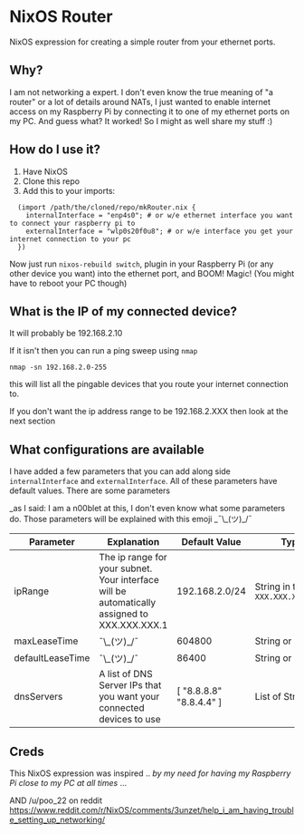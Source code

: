 # NixOS Router

NixOS expression for creating a simple router from your ethernet ports.

## Why?
I am not networking a expert. I don't even know the true meaning of "a router" or a lot of details around NATs, 
I just wanted to enable internet access on my Raspberry Pi by connecting it to one of my ethernet ports on my PC. And guess what? It worked!
So I might as well share my stuff :)

## How do I use it?
1. Have NixOS
2. Clone this repo
3. Add this to your imports:
```
  (import /path/the/cloned/repo/mkRouter.nix {
    internalInterface = "enp4s0"; # or w/e ethernet interface you want to connect your raspberry pi to
    externalInterface = "wlp0s20f0u8"; # or w/e interface you get your internet connection to your pc
  })
```
Now just run `nixos-rebuild switch`, plugin in your Raspberry Pi (or any other device you want) 
into the ethernet port, and BOOM! Magic! (You might have to reboot your PC though)

## What is the IP of my connected device?
It will probably be 192.168.2.10

If it isn't then you can run a ping sweep using `nmap`

`nmap -sn 192.168.2.0-255`

this will list all the pingable devices that you route your internet connection to.

If you don't want the ip address range to be 192.168.2.XXX then look at the next section

## What configurations are available

I have added a few parameters that you can add along side `internalInterface` and `externalInterface`.
All of these parameters have default values.
There are some parameters 

_as I said: I am a n00blet at this, I don't even know what some parameters do.
Those parameters will be explained with this emoji _¯\\\_(ツ)\_/¯

| Parameter  | Explanation  | Default Value | Type  |
| ---------- | ------------ | ------------- | ----- |
| ipRange    | The ip range for your subnet. Your interface will be automatically assigned to XXX.XXX.XXX.1 | 192.168.2.0/24 | String in the form `XXX.XXX.XXX.0/24`
| maxLeaseTime | ¯\\\_(ツ)\_/¯ | 604800 | String or Int
| defaultLeaseTime | ¯\\\_(ツ)\_/¯  | 86400 | String or Int
| dnsServers | A list of DNS Server IPs that you want your connected devices to use | [ "8.8.8.8" "8.8.4.4" ] | List of Strings

## Creds
This NixOS expression was inspired .. _by my need for having my Raspberry Pi close to my PC at all times_ ...

AND /u/poo\_22 on reddit https://www.reddit.com/r/NixOS/comments/3unzet/help_i_am_having_trouble_setting_up_networking/
